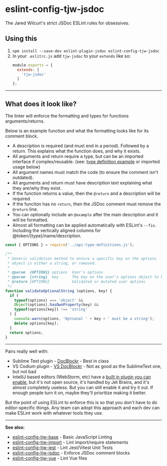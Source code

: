 # eslint-config-tjw-jsdoc

The Jared Wilcurt's strict JSDoc ESLint rules for obsessives.


## Using this

1. `npm install --save-dev eslint-plugin-jsdoc eslint-config-tjw-jsdoc`
1. In your `.eslitrc.js` add `tjw-jsdoc` to your `extends` like so:
    ```js
    module.exports = {
      extends: [
        'tjw-jsdoc'
      ]
    };
    ```


* * *


## What does it look like?

The linter will enforce the formatting and types for functions arguments/returns.

Below is an example function and what the formatting looks like for its comment block.

* A description is required (and must end in a period). Followed by a return. This explains what the function does, and why it exists.
* All arguments and return require a type, but can be an imported interface if complex/reusable. (see: [type definition example](https://github.com/nwutils/create-desktop-shortcuts/blob/main/api-type-definitions.js) or imported usage below)
* All argument names must match the code (to ensure the comment isn't outdated).
* All arguments and return must have description text explaining what they are/why they exist.
* If the function returns a value, then the `@return` and a description will be required.
* If the funciton has no `return`, then the JSDoc comment must remove the `@return` line.
* You can optionally include an `@example` after the main description and it will be formatted.
* Almost all formatting can be applied automatically with ESLint's `--fix`. Including the vertically aligned columns for @token/{type}/name/description.

```js
const { OPTIONS } = require('../api-type-definitions.js');

/**
 * Generic validation method to ensure a specific key on the options
 * object is either a string, or removed.
 *
 * @param  {OPTIONS} options  User's options
 * @param  {string}  key      The key on the user's options object to be validated as an optional string
 * @return {OPTIONS}          Validated or mutated user options
 */
function validateOptionalString (options, key) {
  if (
    typeof(options) === 'object' &&
    Object(options).hasOwnProperty(key) &&
    typeof(options[key]) !== 'string'
  ) {
    console.warn(options, 'Optional ' + key + ' must be a string');
    delete options[key];
  }
  return options;
}
```


* * *


Pairs really well with:

* Sublime Text plugin - [DocBlockr](https://packagecontrol.io/packages/DocBlockr) - Best in class
* VS Codium plugin - [VS DocBlockr](https://github.com/jeremyvii/vs-docblockr) - Not as good as the SublimeText one, but not bad
* IntelliJ based editors (WebStorm, etc) have a [built in plugin you can enable](https://www.jetbrains.com/help/idea/creating-jsdoc-comments.html#ws_js_preview_jsdoc_comments_rendered_in_the_editor), but it's not open source, it's handled by Jet Brains, and it's almost completely useless. But you can still enable it and try it out. If enough people turn it on, maybe they'll prioritize making it better.

But the point of using ESLint to enforce this is so that you don't have to do editor-specific things. Any team can adopt this approach and each dev can make ESLint work with whatever tools they use.


* * *


**See also:**

* [eslint-config-tjw-base](https://github.com/tjw-lint/eslint-config-tjw-base) - Basic JavaScript Linting
* [eslint-config-tjw-import](https://github.com/tjw-lint/eslint-config-tjw-import) - Lint import/require statements
* [eslint-config-tjw-jest](https://github.com/tjw-lint/eslint-config-tjw-jest) - Lint Jest/Vitest Unit Tests
* [eslint-config-tjw-jsdoc](https://github.com/tjw-lint/eslint-config-tjw-jsdoc) - Enforce JSDoc comment blocks
* [eslint-config-tjw-vue](https://github.com/tjw-lint/eslint-config-tjw-vue) - Lint Vue files
